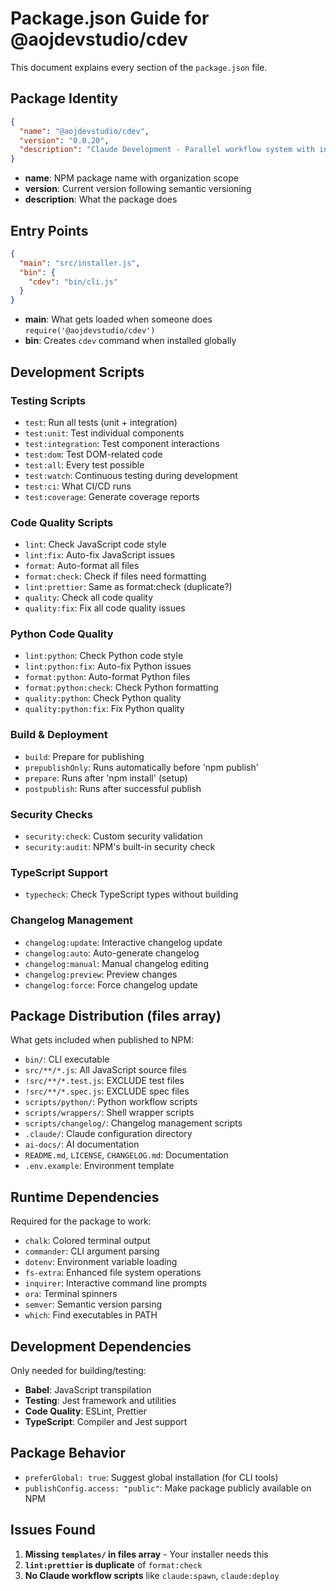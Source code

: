 # Package.json Guide for @aojdevstudio/cdev

This document explains every section of the `package.json` file.

## Package Identity

```json
{
  "name": "@aojdevstudio/cdev",
  "version": "0.0.20",
  "description": "Claude Development - Parallel workflow system with intelligent hooks, Linear integration, and automated agent management"
}
```

- **name**: NPM package name with organization scope
- **version**: Current version following semantic versioning
- **description**: What the package does

## Entry Points

```json
{
  "main": "src/installer.js",
  "bin": {
    "cdev": "bin/cli.js"
  }
}
```

- **main**: What gets loaded when someone does `require('@aojdevstudio/cdev')`
- **bin**: Creates `cdev` command when installed globally

## Development Scripts

### Testing Scripts

- `test`: Run all tests (unit + integration)
- `test:unit`: Test individual components
- `test:integration`: Test component interactions
- `test:dom`: Test DOM-related code
- `test:all`: Every test possible
- `test:watch`: Continuous testing during development
- `test:ci`: What CI/CD runs
- `test:coverage`: Generate coverage reports

### Code Quality Scripts

- `lint`: Check JavaScript code style
- `lint:fix`: Auto-fix JavaScript issues
- `format`: Auto-format all files
- `format:check`: Check if files need formatting
- `lint:prettier`: Same as format:check (duplicate?)
- `quality`: Check all code quality
- `quality:fix`: Fix all code quality issues

### Python Code Quality

- `lint:python`: Check Python code style
- `lint:python:fix`: Auto-fix Python issues
- `format:python`: Auto-format Python files
- `format:python:check`: Check Python formatting
- `quality:python`: Check Python quality
- `quality:python:fix`: Fix Python quality

### Build & Deployment

- `build`: Prepare for publishing
- `prepublishOnly`: Runs automatically before 'npm publish'
- `prepare`: Runs after 'npm install' (setup)
- `postpublish`: Runs after successful publish

### Security Checks

- `security:check`: Custom security validation
- `security:audit`: NPM's built-in security check

### TypeScript Support

- `typecheck`: Check TypeScript types without building

### Changelog Management

- `changelog:update`: Interactive changelog update
- `changelog:auto`: Auto-generate changelog
- `changelog:manual`: Manual changelog editing
- `changelog:preview`: Preview changes
- `changelog:force`: Force changelog update

## Package Distribution (files array)

What gets included when published to NPM:

- `bin/`: CLI executable
- `src/**/*.js`: All JavaScript source files
- `!src/**/*.test.js`: EXCLUDE test files
- `!src/**/*.spec.js`: EXCLUDE spec files
- `scripts/python/`: Python workflow scripts
- `scripts/wrappers/`: Shell wrapper scripts
- `scripts/changelog/`: Changelog management scripts
- `.claude/`: Claude configuration directory
- `ai-docs/`: AI documentation
- `README.md`, `LICENSE`, `CHANGELOG.md`: Documentation
- `.env.example`: Environment template

## Runtime Dependencies

Required for the package to work:

- `chalk`: Colored terminal output
- `commander`: CLI argument parsing
- `dotenv`: Environment variable loading
- `fs-extra`: Enhanced file system operations
- `inquirer`: Interactive command line prompts
- `ora`: Terminal spinners
- `semver`: Semantic version parsing
- `which`: Find executables in PATH

## Development Dependencies

Only needed for building/testing:

- **Babel**: JavaScript transpilation
- **Testing**: Jest framework and utilities
- **Code Quality**: ESLint, Prettier
- **TypeScript**: Compiler and Jest support

## Package Behavior

- `preferGlobal: true`: Suggest global installation (for CLI tools)
- `publishConfig.access: "public"`: Make package publicly available on NPM

## Issues Found

1. **Missing `templates/` in files array** - Your installer needs this
2. **`lint:prettier` is duplicate** of `format:check`
3. **No Claude workflow scripts** like `claude:spawn`, `claude:deploy`
